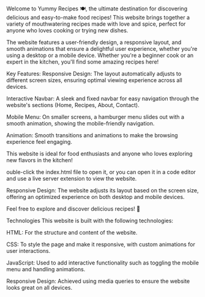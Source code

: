Welcome to Yummy Recipes 🍽️, the ultimate destination for discovering delicious and easy-to-make food recipes! This website brings together a variety of mouthwatering recipes made with love and spice, perfect for anyone who loves cooking or trying new dishes.

The website features a user-friendly design, a responsive layout, and smooth animations that ensure a delightful user experience, whether you're using a desktop or a mobile device. Whether you're a beginner cook or an expert in the kitchen, you'll find some amazing recipes here!

Key Features:
Responsive Design: The layout automatically adjusts to different screen sizes, ensuring optimal viewing experience across all devices.

Interactive Navbar: A sleek and fixed navbar for easy navigation through the website's sections (Home, Recipes, About, Contact).

Mobile Menu: On smaller screens, a hamburger menu slides out with a smooth animation, showing the mobile-friendly navigation.

Animation: Smooth transitions and animations to make the browsing experience feel engaging.

This website is ideal for food enthusiasts and anyone who loves exploring new flavors in the kitchen!





ouble-click the index.html file to open it, or you can open it in a code editor and use a live server extension to view the website.

Responsive Design: The website adjusts its layout based on the screen size, offering an optimized experience on both desktop and mobile devices.

Feel free to explore and discover delicious recipes! 🍴

Technologies
This website is built with the following technologies:

HTML: For the structure and content of the website.

CSS: To style the page and make it responsive, with custom animations for user interactions.

JavaScript: Used to add interactive functionality such as toggling the mobile menu and handling animations.

Responsive Design: Achieved using media queries to ensure the website looks great on all devices.
